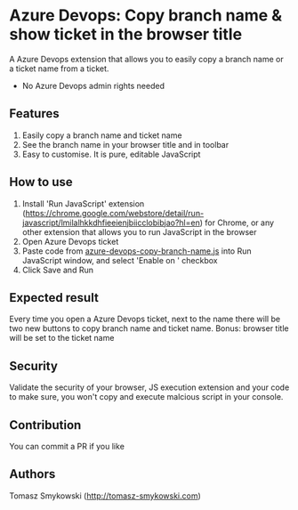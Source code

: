 # Azure Devops: Copy branch name & show ticket in the browser title

A Azure Devops extension that allows you to easily copy a branch name or a ticket name from a ticket.

- No Azure Devops admin rights needed

## Features

1. Easily copy a branch name and ticket name
2. See the branch name in your browser title and in toolbar
3. Easy to customise. It is pure, editable JavaScript

## How to use
1. Install 'Run JavaScript' extension (https://chrome.google.com/webstore/detail/run-javascript/lmilalhkkdhfieeienjbiicclobibjao?hl=en) for Chrome,
   or any other extension that allows you to run JavaScript in the browser
3. Open Azure Devops ticket
4. Paste code from [azure-devops-copy-branch-name.js](https://github.com/tomaszs/azure-devops-copy-branch-name/blob/main/azure-devops-copy-branch-name.js) into Run JavaScript window, and select 'Enable on <your website>' checkbox
5. Click Save and Run

## Expected result

Every time you open a Azure Devops ticket, next to the name there will be two new buttons to copy branch name and ticket name.
Bonus: browser title will be set to the ticket name 

## Security

Validate the security of your browser, JS execution extension and your code to make sure, you won't copy and execute malcious script in your console.

## Contribution

You can commit a PR if you like

## Authors

Tomasz Smykowski (http://tomasz-smykowski.com)
